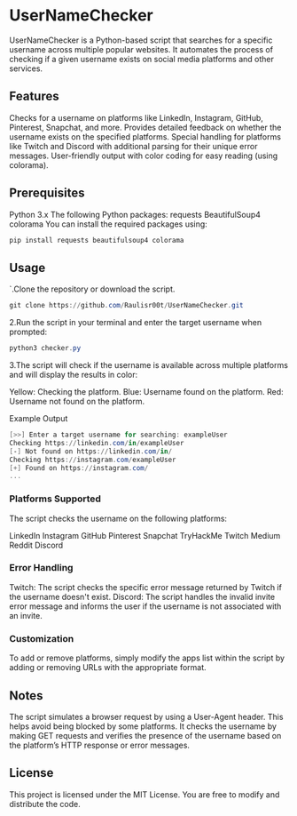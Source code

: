 # UserNameChecker
UserNameChecker is a Python-based script that searches for a specific username across multiple popular websites. It automates the process of checking if a given username exists on social media platforms and other services.

## Features
Checks for a username on platforms like LinkedIn, Instagram, GitHub, Pinterest, Snapchat, and more.
Provides detailed feedback on whether the username exists on the specified platforms.
Special handling for platforms like Twitch and Discord with additional parsing for their unique error messages.
User-friendly output with color coding for easy reading (using colorama).

## Prerequisites
Python 3.x
The following Python packages:
requests
BeautifulSoup4
colorama
You can install the required packages using:

```powershell
pip install requests beautifulsoup4 colorama
```

## Usage
`.Clone the repository or download the script.
```powershell
git clone https://github.com/Raulisr00t/UserNameChecker.git
```
2.Run the script in your terminal and enter the target username when prompted:
```powershell
python3 checker.py
```
3.The script will check if the username is available across multiple platforms and will display the results in color:

Yellow: Checking the platform.
Blue: Username found on the platform.
Red: Username not found on the platform.

Example Output
```powershell
[>>] Enter a target username for searching: exampleUser
Checking https://linkedin.com/in/exampleUser
[-] Not found on https://linkedin.com/in/
Checking https://instagram.com/exampleUser
[+] Found on https://instagram.com/
...
```
### Platforms Supported
The script checks the username on the following platforms:

LinkedIn
Instagram
GitHub
Pinterest
Snapchat
TryHackMe
Twitch
Medium
Reddit
Discord

### Error Handling
Twitch: The script checks the specific error message returned by Twitch if the username doesn't exist.
Discord: The script handles the invalid invite error message and informs the user if the username is not associated with an invite.

### Customization
To add or remove platforms, simply modify the apps list within the script by adding or removing URLs with the appropriate format.

## Notes
The script simulates a browser request by using a User-Agent header. This helps avoid being blocked by some platforms.
It checks the username by making GET requests and verifies the presence of the username based on the platform’s HTTP response or error messages.

## License
This project is licensed under the MIT License. You are free to modify and distribute the code.

